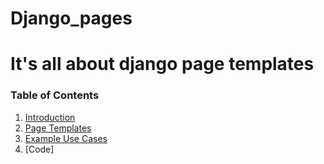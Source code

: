 # Django_pages
It's all about django page templates
==========================  
### Table of Contents
1. [Introduction](#introduction)
2. [Page Templates](#page-templates)
3. [Example Use Cases](#example-use-cases)
4. [Code]